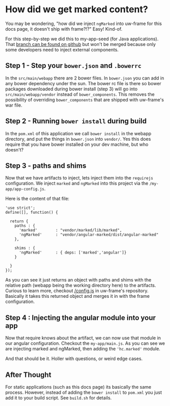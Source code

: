 # How did we get marked content?

You may be wondering, "how did we inject `ngMarked` into uw-frame for this docs page, it doesn't ship with frame?!?" Easy! Kind-of.

For this step-by-step we did this to my-app-seed (for Java applications). That [branch can be found on github](https://github.com/UW-Madison-DoIT/my-app-seed/tree/inject-bower-artifacts) but won't be merged because only some developers need to inject external components.

## Step 1 - Step your `bower.json` and `.bowerrc`
In the `src/main/webapp` there are 2 bower files. In `bower.json` you can add in any bower dependency under the sun. The bower rc file is there so bower packages downloaded during bower install (step 3) will go into `src/main/webapp/vendor` instead of `bower_components`. This removes the possibility of overriding `bower_components` that are shipped with uw-frame's war file.

## Step 2 - Running `bower install` during build
In the `pom.xml` of this application we call `bower install` in the webapp directory, and put the things in `bower.json` into `vendor/`. Yes this does require that you have bower installed on your dev machine, but who doesn't?

## Step 3 - paths and shims
Now that we have artifacts to inject, lets inject them into the `requirejs` configuration. We inject `marked` and `ngMarked` into this project via the `/my-app/app-config.js`.

Here is the content of that file:
```
'use strict';
define([], function() {

  return {
    paths : {
      'marked'        : "vendor/marked/lib/marked",
      'ngMarked'      : "vendor/angular-marked/dist/angular-marked"
    },

    shims : {
      'ngMarked'      : { deps: ['marked','angular']}
    }

  }
});
```

As you can see it just returns an object with paths and shims with the relative path (webapp being the working directory here) to the artifacts.
Curious to learn more, checkout [/config.js](https://github.com/UW-Madison-DoIT/uw-frame/blob/master/uw-frame-components/config.js) in uw-frame's repository. Basically it takes this returned object and merges it in with the frame configuration.

## Step 4 : Injecting the angular module into your app

Now that require knows about the artifact, we can now use that module in our angular configuration. Checkout the `my-app/main.js`. As you can see we are injecting marked and ngMarked, then adding the `'hc.marked'` module.

And that should be it. Holler with questions, or weird edge cases.

## After Thought
For static applications (such as this docs page) its basically the same process. However, instead of adding the `bower install` to `pom.xml` you just add it to your build script. See `build.sh` for details.
